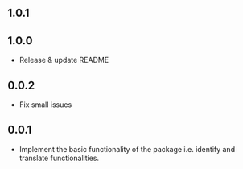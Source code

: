 ## 1.0.1

## 1.0.0

* Release & update README

## 0.0.2

* Fix small issues

## 0.0.1

* Implement the basic functionality of the package i.e. identify and translate functionalities.
